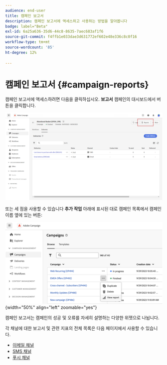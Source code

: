 ```yaml
---
audience: end-user
title: 캠페인 보고서
description: 캠페인 보고서에 액세스하고 사용하는 방법을 알아봅니다
badge: label="Beta"
exl-id: 6a25a636-35d6-44c8-8635-7aec683af1f6
source-git-commit: f4ffb1e033dae3d631772ef602e48e336c8c0f16
workflow-type: tm+mt
source-wordcount: '85'
ht-degree: 12%

---
```


# 캠페인 보고서 {#campaign-reports}

<!-- CAN BE REMOVED___
>[!CONTEXTUALHELP]
>id="acw_campaign_reporting_sending"
>title="Reporting Sending"
>abstract="The Sending tab within your report provides in-depth insights into your visitors' interactions with your deliveries and any potential errors they may have encountered."

>[!CONTEXTUALHELP]
>id="acw_campaign_reporting_tracking"
>title="Reporting tracking"
>abstract="The Tracking tab within your report offers valuable data, including recipient behavior per link, breakdown of opens and clicks, as well as detailed information about the most frequently clicked URLs during a delivery."
-->

캠페인 보고서에 액세스하려면 다음을 클릭하십시오. **보고서** 캠페인의 대시보드에서 버튼을 클릭합니다.

![](assets/campaign_report_email_13.png)

또는 세 점을 사용할 수 있습니다 **추가 작업** 아래에 표시된 대로 캠페인 목록에서 캠페인 이름 옆에 있는 버튼:

![](assets/campaign-reports-view.png){width="50%" align="left" zoomable="yes"}

캠페인 보고서는 캠페인의 성공 및 오류를 자세히 설명하는 다양한 위젯으로 나뉩니다.

각 채널에 대한 보고서 및 관련 지표의 전체 목록은 다음 페이지에서 사용할 수 있습니다.

* [이메일 채널](campaign-reports-email.md)
* [SMS 채널](campaign-reports-sms.md)
* [푸시 채널](campaign-reports-push.md)
